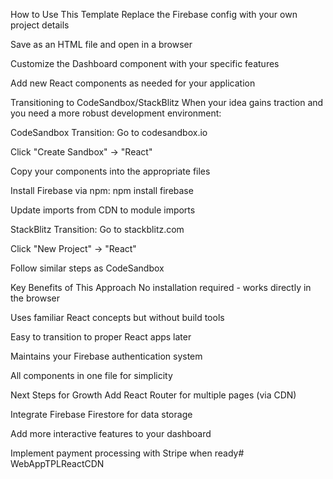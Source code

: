 How to Use This Template
Replace the Firebase config with your own project details

Save as an HTML file and open in a browser

Customize the Dashboard component with your specific features

Add new React components as needed for your application

Transitioning to CodeSandbox/StackBlitz
When your idea gains traction and you need a more robust development environment:

CodeSandbox Transition:
Go to codesandbox.io

Click "Create Sandbox" → "React"

Copy your components into the appropriate files

Install Firebase via npm: npm install firebase

Update imports from CDN to module imports

StackBlitz Transition:
Go to stackblitz.com

Click "New Project" → "React"

Follow similar steps as CodeSandbox

Key Benefits of This Approach
No installation required - works directly in the browser

Uses familiar React concepts but without build tools

Easy to transition to proper React apps later

Maintains your Firebase authentication system

All components in one file for simplicity

Next Steps for Growth
Add React Router for multiple pages (via CDN)

Integrate Firebase Firestore for data storage

Add more interactive features to your dashboard

Implement payment processing with Stripe when ready# WebAppTPLReactCDN
